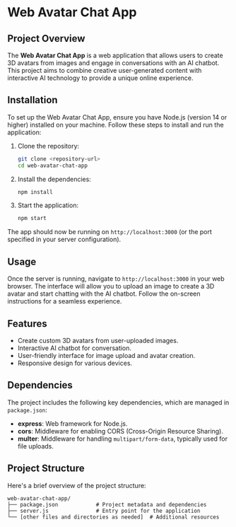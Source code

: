 
# Web Avatar Chat App

## Project Overview
The **Web Avatar Chat App** is a web application that allows users to create 3D avatars from images and engage in conversations with an AI chatbot. This project aims to combine creative user-generated content with interactive AI technology to provide a unique online experience.

## Installation
To set up the Web Avatar Chat App, ensure you have Node.js (version 14 or higher) installed on your machine. Follow these steps to install and run the application:

1. Clone the repository:
   ```bash
   git clone <repository-url>
   cd web-avatar-chat-app
   ```

2. Install the dependencies:
   ```bash
   npm install
   ```

3. Start the application:
   ```bash
   npm start
   ```

The app should now be running on `http://localhost:3000` (or the port specified in your server configuration).

## Usage
Once the server is running, navigate to `http://localhost:3000` in your web browser. The interface will allow you to upload an image to create a 3D avatar and start chatting with the AI chatbot. Follow the on-screen instructions for a seamless experience.

## Features
- Create custom 3D avatars from user-uploaded images.
- Interactive AI chatbot for conversation.
- User-friendly interface for image upload and avatar creation.
- Responsive design for various devices.

## Dependencies
The project includes the following key dependencies, which are managed in `package.json`:

- **express**: Web framework for Node.js.
- **cors**: Middleware for enabling CORS (Cross-Origin Resource Sharing).
- **multer**: Middleware for handling `multipart/form-data`, typically used for file uploads.

## Project Structure
Here's a brief overview of the project structure:

```
web-avatar-chat-app/
├── package.json            # Project metadata and dependencies
├── server.js               # Entry point for the application
└── [other files and directories as needed]  # Additional resources
```
